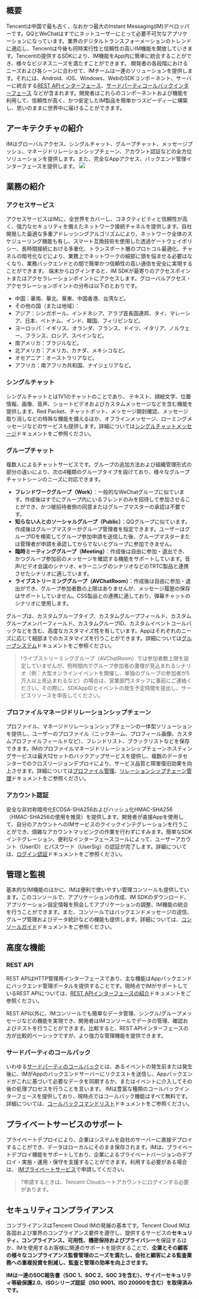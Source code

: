 ## 概要
Tencentは中国で最も古く、なおかつ最大のInstant Messaging(IM)デベロッパーです。QQとWeChatはすでにネットユーザーにとって必要不可欠なアプリケーションになっています。業界のデジタルトランスフォーメーションのトレンドに適応し、Tencentは今後も同時実行性と信頼性の高いIM機能を開放していきます。Tencentの提供するSDKにより、IM機能をApp内に簡単に統合することができ、様々なビジネスニーズを満たすことができます。
開発者の各段階におけるニーズおよび各シーンに合わせて、IMチームは一連のソリューションを提供します。それには、Android、iOS、Windows、WebのSDKコンポーネント、サーバーに統合する[REST APIインターフェース](https://intl.cloud.tencent.com/document/product/1047/34620)、[サードパーティコールバックインターフェース](https://intl.cloud.tencent.com/document/product/1047/34354) などが含まれます。開発者はこれらのコンポーネントおよび機能を利用して、信頼性が高く、かつ安定したIM製品を簡単かつスピーディーに構築し、思いのままに世界中に届けることができます。

## アーキテクチャの紹介
IMはグローバルアクセス、シングルチャット、グループチャット、メッセージプッシュ、マネージドリレーションシップチェーン、アカウント認証などの全方位ソリューションを提供します。また、完全なAppアクセス、バックエンド管理インターフェースを提供します。
![](https://main.qcloudimg.com/raw/6537f6e705289419963ee647ae851c94.png)

## 業務の紹介
### アクセスサービス
アクセスサービスはIMに、全世界をカバーし、コネクティビティと信頼性が高く、強力なセキュリティを備えたネットワーク接続チャネルを提供します。自社開発した最適な多重アドレッシングアルゴリズムにより、ネットワーク全体のスケジューリング機能も有し、スマート互換技術を使用した透過ゲートウェイポリシー、長時間接続における多重化、トランスポート層のプロトコル最適化、チャネルの暗号化などにより、業務上でネットワークの細部に頭を悩ませる必要はなくなり、業務バックエンドとの間で簡単かつ信頼性の高い通信を安全に実現することができます。
端末からログインすると、IM SDKが最寄りのアクセスポイントまたはアクセラレーションポイントにアクセスします。グローバルアクセス・アクセラレーションポイントの分布は以下のとおりです。

- 中国：華南、華北、華東、中国香港、台湾など。
- その他の国（または地域）：
 - アジア：シンガポール、インドネシア、アラブ首長国連邦、タイ、マレーシア、日本、ベトナム、インド、韓国、フィリピンなど。
 - ヨーロッパ：イギリス、オランダ、フランス、ドイツ、イタリア、ノルウェー、フランス、ロシア、スペインなど。
 - 南アメリカ：ブラジルなど。
 - 北アメリカ：アメリカ、カナダ、メキシコなど。
 - オセアニア：オーストラリアなど。
 - アフリカ：南アフリカ共和国、ナイジェリアなど。


### シングルチャット
シングルチャットとは1V1のチャットのことであり、 テキスト、顔絵文字、位置情報、画像、音声、ショートビデオおよびカスタムメッセージなどを含む機能を提供します。Red Packet、チャットボット、メッセージ開封確認、メッセージ取り消しなどの特殊な機能を備えるほか、オフラインメッセージ、ローミングメッセージなどのサービスも提供します。詳細については[シングルチャットメッセージ](https://intl.cloud.tencent.com/document/product/1047/33523)ドキュメントをご参照ください。

### グループチャット
複数人によるチャットサービスです。グループの追加方法および組織管理形式の部分の違いにより、次の4種類のグループタイプを設けており、様々なグループチャットシーンのニーズに対応できます。

- **フレンドワークグループ（Work）**：一般的なWeChatグループに似ています。作成後はすでにグループ内にいるフレンドのみを招待して参加させることができ、かつ被招待者側の同意またはグループマスターの承認は不要です。
- **知らない人とのソーシャルグループ（Public）**：QQグループに似ています。作成後はグループマスターがグループ管理者を指定できます。ユーザーはグループIDを検索してグループ参加申請を送信した後、グループマスターまたは管理者が申請を承認してからでないとグループに参加できません。
- **臨時ミーティンググループ（Meeting）**：作成後は自由に参加・退出でき、かつグループ参加前のメッセージを確認する機能をサポートしています。音声/ビデオ会議のシナリオ、eラーニングのシナリオなどのTRTC製品と連携させたシナリオに適しています。
- **ライブストリーミンググループ（AVChatRoom）**：作成後は自由に参加・退出ができ、グループ参加者数の上限はありませんが、メッセージ履歴の保存はサポートしていません。CSS製品との連携に適しており、弾幕チャットのシナリオに使用します。

グループは、カスタムグループタイプ、カスタムグループフィールド、カスタムグループメンバーフィールド、カスタムグループID、カスタムイベントコールバックなどを含む、高度なカスタマイズ性を有しています。Appはそれぞれのニーズに応じて細部までのカスタマイズを行うことができます。詳細については[グループシステム](https://intl.cloud.tencent.com/document/product/1047/33529)ドキュメントをご参照ください。
>!ライブストリーミンググループ（AVChatRoom）では参加者数上限を設定していませんが、短時間内でグループ参加者の激増が見込まれるシナリオ（例：大型オンラインイベントを開催し、単独のグループの参加者が5万人以上見込まれるなど）の場合は、営業部門スタッフに事前にご連絡ください。その際に、SDKAppIDとイベントの発生予定時間を提出し、サービスリソースを申告してください。



### プロファイルマネージドリレーションシップチェーン
プロファイル、マネージドリレーションシップチェーンの一体型ソリューションを提供し、ユーザーのプロファイル（ニックネーム、プロフィール画像、カスタムプロファイルフィールドなど）、フレンドリスト、ブラックリストなどを保存できます。IMのプロファイルマネージドリレーションシップチェーンホスティングサービスは最大12セットのバックアップサービスを提供し、複数のデータセンターでのクロスリージョンデプロイにより、サービス品質と障害復旧効果を向上させます。詳細については[プロファイル管理](https://intl.cloud.tencent.com/document/product/1047/33520)、[リレーションシップチェーン管理](https://intl.cloud.tencent.com/document/product/1047/33521)ドキュメントをご参照ください。

### アカウント認証
安全な非対称暗号化ECDSA-SHA256およびハッシュ化HMAC-SHA256（HMAC-SHA256の使用を推奨）を提供します。開発者が直接Appを使用して、自分のアカウントへのIMサービスのクイックインテグレーションを行うことができ、煩雑なアカウントマッピングの作業を行わずにすみます。簡単なSDKインテグレーション、便利なインターフェースコールによって、ユーザーアカウント（UserID）とパスワード（UserSig）の認証が完了します。詳細については、[ログイン認証](https://intl.cloud.tencent.com/document/product/1047/33517)ドキュメントをご参照ください。

## 管理と監視
基本的なIM機能のほかに、IMは便利で使いやすい管理コンソールも提供しています。このコンソールで、アプリケーションの作成、IM SDKのダウンロード、アプリケーション設定情報を照会してアプリケーションの調整、IM機能の統合を行うことができます。また、コンソールではバックエンドメッセージの送信、グループ管理およびデータ統計などの機能も提供します。詳細については、[コンソールガイド](https://intl.cloud.tencent.com/document/product/1047/34577)ドキュメントをご参照ください。

## 高度な機能
### REST API
REST APIはHTTP管理用インターフェースであり、主な機能はAppバックエンドにバックエンド管理ポータルを提供することです。現時点でIMがサポートしているREST APIについては、[REST APIインターフェースの紹介](https://intl.cloud.tencent.com/document/product/1047/34620)ドキュメントをご参照ください。

REST API以外に、IMコンソールでも簡単なデータ管理、シングル/グループメッセージなどの機能を実現でき、開発者はIMコンソールでデータの管理、確認およびテストを行うことができます。比較すると、REST APIインターフェースの方が比較的ベーシックですが、より強力な管理機能を提供できます。


### サードパーティのコールバック
いわゆる[サードパーティのコールバック](https://intl.cloud.tencent.com/document/product/1047/34354)とは、あるイベントの発生前または発生後に、IMがAppのバックエンドサーバーにリクエストを送信し、Appバックエンドがこれに基づいて必要なデータを同期するか、またはイベントに介入してその後の処理プロセスを行うことを言います。
IMは豊富な種類のコールバックインターフェースを提供しており、現時点ではコールバック機能はすべて無料です。詳細については、[コールバックコマンドリスト](https://intl.cloud.tencent.com/document/product/1047/34355)ドキュメントをご参照ください。

## プライベートサービスのサポート
プライベートデプロイにより、企業はシステムを自社のサーバーに直接デプロイすることができ、データはローカルにそのまま保存されます。IMは、プライベートデプロイ機能をサポートしており、企業によるプライベートバージョンのデプロイ・実施・運用・保守を支援することができます。利用する必要がある場合は、 [IMプライベートサービス](https://intl.cloud.tencent.com/apply/p/itvi76h023)で申請してください。
>?申請するときは、Tencent Cloudルートアカウントにログインする必要があります。

## セキュリティコンプライアンス
コンプライアンスはTencent Cloud IMの発展の基本です。Tencent Cloud IMは各国および業界のコンプライアンス要件を遵守し、提供するサービスの**セキュリティ、コンプライアンス、可用性、機密保持およびプライバシー**を保証するほか、IMを使用するお客様に関連のサポートを提供することで、**企業とその顧客の様々なコンプライアンス監督管理のニーズを満たし、会社と顧客による監査業務への重複投資を削減し、監査と管理の効率を向上させます。**

**IMは一連のSOC報告書（SOC 1、SOC 2、SOC 3を含む）、サイバーセキュリティ等級保護2.0、ISOシリーズ認証（ISO 9001、ISO 20000を含む）を取得済みです。**
